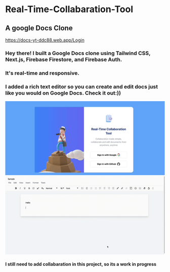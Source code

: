 # Real-Time-Collabaration-Tool
## A google Docs Clone

https://docs-yt-ddc88.web.app/Login


### Hey there! I built a Google Docs clone using Tailwind CSS, Next.js, Firebase Firestore, and Firebase Auth. 
### It's real-time and responsive.
### I added a rich text editor so you can create and edit docs just like you would on Google Docs. Check it out:))

![](https://github.com/simranCodess/Real-Time-Collabaration-Tool/blob/main/login.gif)
![](https://github.com/simranCodess/Real-Time-Collabaration-Tool/blob/main/demo.gif)
#### I still need to add collabaration in this project, so its a work in progress


